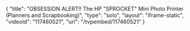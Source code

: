{
    "title": "OBSESSION ALERT!! The HP \"SPROCKET\" Mini Photo Printer (Planners and Scrapbooking)",
    "type": "solo",
    "layout": "iframe-static",
    "videoId": "117460521",
    "url": "\/tvpembed\/117460521"
}